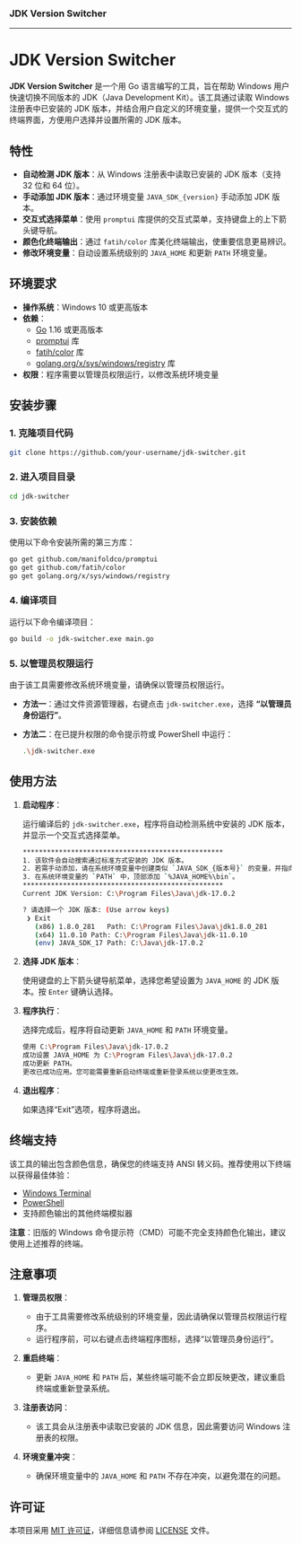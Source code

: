 ### JDK Version Switcher

---

# JDK Version Switcher

**JDK Version Switcher** 是一个用 Go 语言编写的工具，旨在帮助 Windows 用户快速切换不同版本的 JDK（Java Development Kit）。该工具通过读取 Windows 注册表中已安装的 JDK 版本，并结合用户自定义的环境变量，提供一个交互式的终端界面，方便用户选择并设置所需的 JDK 版本。

## 特性

- **自动检测 JDK 版本**：从 Windows 注册表中读取已安装的 JDK 版本（支持 32 位和 64 位）。
- **手动添加 JDK 版本**：通过环境变量 `JAVA_SDK_{version}` 手动添加 JDK 版本。
- **交互式选择菜单**：使用 `promptui` 库提供的交互式菜单，支持键盘上的上下箭头键导航。
- **颜色化终端输出**：通过 `fatih/color` 库美化终端输出，使重要信息更易辨识。
- **修改环境变量**：自动设置系统级别的 `JAVA_HOME` 和更新 `PATH` 环境变量。

## 环境要求

- **操作系统**：Windows 10 或更高版本
- **依赖**：
  - [Go](https://golang.org/dl/) 1.16 或更高版本
  - [promptui](https://github.com/manifoldco/promptui) 库
  - [fatih/color](https://github.com/fatih/color) 库
  - [golang.org/x/sys/windows/registry](https://pkg.go.dev/golang.org/x/sys/windows/registry) 库
- **权限**：程序需要以管理员权限运行，以修改系统环境变量

## 安装步骤

### 1. 克隆项目代码

```bash
git clone https://github.com/your-username/jdk-switcher.git
```

### 2. 进入项目目录

```bash
cd jdk-switcher
```

### 3. 安装依赖

使用以下命令安装所需的第三方库：

```bash
go get github.com/manifoldco/promptui
go get github.com/fatih/color
go get golang.org/x/sys/windows/registry
```

### 4. 编译项目

运行以下命令编译项目：

```bash
go build -o jdk-switcher.exe main.go
```

### 5. 以管理员权限运行

由于该工具需要修改系统环境变量，请确保以管理员权限运行。

- **方法一**：通过文件资源管理器，右键点击 `jdk-switcher.exe`，选择 **“以管理员身份运行”**。
- **方法二**：在已提升权限的命令提示符或 PowerShell 中运行：

  ```bash
  .\jdk-switcher.exe
  ```

## 使用方法

1. **启动程序**：

   运行编译后的 `jdk-switcher.exe`，程序将自动检测系统中安装的 JDK 版本，并显示一个交互式选择菜单。

   ```bash
   **************************************************
   1. 该软件会自动搜索通过标准方式安装的 JDK 版本。
   2. 若需手动添加，请在系统环境变量中创建类似 `JAVA_SDK_{版本号}` 的变量，并指向相应的 JDK 安装目录。
   3. 在系统环境变量的 `PATH` 中，顶部添加 `%JAVA_HOME%\bin`。
   **************************************************
   Current JDK Version: C:\Program Files\Java\jdk-17.0.2

   ? 请选择一个 JDK 版本: (Use arrow keys)
    ❯ Exit
      (x86) 1.8.0_281	Path: C:\Program Files\Java\jdk1.8.0_281
      (x64) 11.0.10	Path: C:\Program Files\Java\jdk-11.0.10
      (env) JAVA_SDK_17	Path: C:\Java\jdk-17.0.2
   ```

2. **选择 JDK 版本**：

   使用键盘的上下箭头键导航菜单，选择您希望设置为 `JAVA_HOME` 的 JDK 版本。按 `Enter` 键确认选择。

3. **程序执行**：

   选择完成后，程序将自动更新 `JAVA_HOME` 和 `PATH` 环境变量。

   ```bash
   使用 C:\Program Files\Java\jdk-17.0.2
   成功设置 JAVA_HOME 为 C:\Program Files\Java\jdk-17.0.2
   成功更新 PATH。
   更改已成功应用。您可能需要重新启动终端或重新登录系统以使更改生效。
   ```

4. **退出程序**：

   如果选择“Exit”选项，程序将退出。

## 终端支持

该工具的输出包含颜色信息，确保您的终端支持 ANSI 转义码。推荐使用以下终端以获得最佳体验：

- [Windows Terminal](https://aka.ms/terminal)
- [PowerShell](https://docs.microsoft.com/powershell/)
- 支持颜色输出的其他终端模拟器

**注意**：旧版的 Windows 命令提示符（CMD）可能不完全支持颜色化输出，建议使用上述推荐的终端。

## 注意事项

1. **管理员权限**：
   - 由于工具需要修改系统级别的环境变量，因此请确保以管理员权限运行程序。
   - 运行程序前，可以右键点击终端程序图标，选择“以管理员身份运行”。

2. **重启终端**：
   - 更新 `JAVA_HOME` 和 `PATH` 后，某些终端可能不会立即反映更改，建议重启终端或重新登录系统。

3. **注册表访问**：
   - 该工具会从注册表中读取已安装的 JDK 信息，因此需要访问 Windows 注册表的权限。

4. **环境变量冲突**：
   - 确保环境变量中的 `JAVA_HOME` 和 `PATH` 不存在冲突，以避免潜在的问题。

## 许可证

本项目采用 [MIT 许可证](LICENSE)，详细信息请参阅 [LICENSE](LICENSE) 文件。